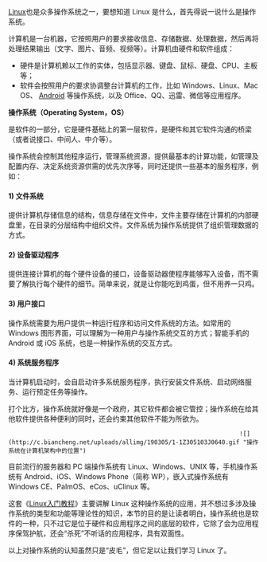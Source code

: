 [Linux](http://c.biancheng.net/linux_tutorial/)也是众多操作系统之一，要想知道 Linux 是什么，首先得说一说什么是操作系统。

计算机是一台机器，它按照用户的要求接收信息、存储数据、处理数据，然后再将处理结果输出（文字、图片、音频、视频等）。计算机由硬件和软件组成：

* 硬件是计算机赖以工作的实体，包括显示器、键盘、鼠标、硬盘、CPU、主板等；
* 软件会按照用户的要求协调整台计算机的工作，比如 Windows、Linux、Mac OS、
  [Android](http://c.biancheng.net/android/)
  等操作系统，以及 Office、QQ、迅雷、微信等应用程序。

**操作系统（Operating System，OS）**

是软件的一部分，它是硬件基础上的第一层软件，是硬件和其它软件沟通的桥梁（或者说接口、中间人、中介等）。

操作系统会控制其他程序运行，管理系统资源，提供最基本的计算功能，如管理及配置内存、决定系统资源供需的优先次序等，同时还提供一些基本的服务程序，例如：

#### 1\) 文件系统

提供计算机存储信息的结构，信息存储在文件中，文件主要存储在计算机的内部硬盘里，在目录的分层结构中组织文件。文件系统为操作系统提供了组织管理数据的方式。

#### 2\) 设备驱动程序

提供连接计算机的每个硬件设备的接口，设备驱动器使程序能够写入设备，而不需要了解执行每个硬件的细节。简单来说，就是让你能吃到鸡蛋，但不用养一只鸡。

#### 3\) 用户接口

操作系统需要为用户提供一种运行程序和访问文件系统的方法。如常用的 Windows 图形界面，可以理解为一种用户与操作系统交互的方式；智能手机的 Android 或 iOS 系统，也是一种操作系统的交互方式。

#### 4\) 系统服务程序

当计算机启动时，会自启动许多系统服务程序，执行安装文件系统、启动网络服务、运行预定任务等操作。

打个比方，操作系统就好像是一个政府，其它软件都会被它管控；操作系统在给其他软件提供各种便利的同时，还会约束其他软件不能为所欲为。

                                                                     ![](http://c.biancheng.net/uploads/allimg/190305/1-1Z305103J0640.gif "操作系统在计算机架构中的位置")

目前流行的服务器和 PC 端操作系统有 Linux、Windows、UNIX 等，手机操作系统有 Android、iOS、Windows Phone（简称 WP），嵌入式操作系统有 Windows CE、PalmOS、eCos、uClinux 等。

这套《[Linux入门教程](http://c.biancheng.net/linux_tutorial/)》主要讲解 Linux 这种操作系统的应用，并不想过多涉及操作系统的类型和功能等理论性的知识，本节的目的是让读者明白，操作系统也是软件的一种，只不过它是位于硬件和应用程序之间的底层的软件，它除了会为应用程序保驾护航，还会“杀死”不听话的应用程序，具有双面性。

以上对操作系统的认知虽然只是“皮毛”，但它足以让我们学习 Linux 了。

